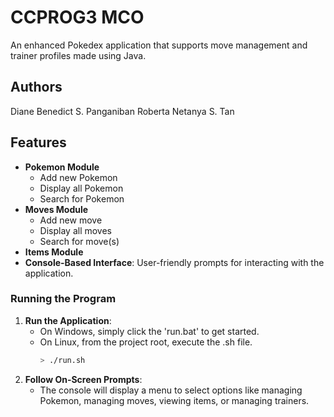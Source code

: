 # CCPROG3 MCO
An enhanced Pokedex application that supports move management and trainer profiles made using Java.

## Authors
Diane Benedict S. Panganiban
Roberta Netanya S. Tan

## Features
- **Pokemon Module**
  - Add new Pokemon
  - Display all Pokemon
  - Search for Pokemon
- **Moves Module**
  - Add new move
  - Display all moves
  - Search for move(s)
- **Items Module**
- **Console-Based Interface**: User-friendly prompts for interacting with the application.

   
### Running the Program
1. **Run the Application**:
   - On Windows, simply click the 'run.bat' to get started.
   - On Linux, from the project root, execute the .sh file.
     ```bash
     > ./run.sh
     ```
3. **Follow On-Screen Prompts**:
   - The console will display a menu to select options like managing Pokemon, managing moves, viewing items, or managing trainers.
